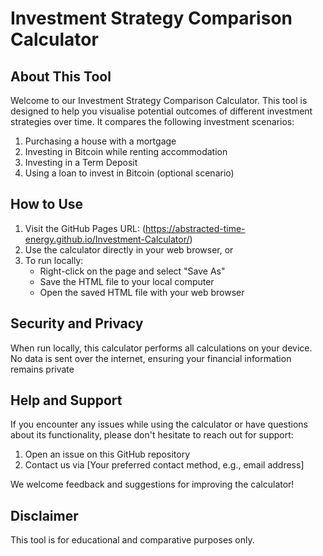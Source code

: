 # Investment Strategy Comparison Calculator

## About This Tool

Welcome to our Investment Strategy Comparison Calculator. This tool is designed to help you visualise potential outcomes of different investment strategies over time. It compares the following investment scenarios:

1. Purchasing a house with a mortgage
2. Investing in Bitcoin while renting accommodation
3. Investing in a Term Deposit
4. Using a loan to invest in Bitcoin (optional scenario)

## How to Use

1. Visit the GitHub Pages URL: (https://abstracted-time-energy.github.io/Investment-Calculator/)
2. Use the calculator directly in your web browser, or
3. To run locally:
   * Right-click on the page and select "Save As"
   * Save the HTML file to your local computer
   * Open the saved HTML file with your web browser

## Security and Privacy

When run locally, this calculator performs all calculations on your device. No data is sent over the internet, ensuring your financial information remains private


## Help and Support

If you encounter any issues while using the calculator or have questions about its functionality, please don't hesitate to reach out for support:

1. Open an issue on this GitHub repository
2. Contact us via [Your preferred contact method, e.g., email address]

We welcome feedback and suggestions for improving the calculator!

## Disclaimer

This tool is for educational and comparative purposes only.
